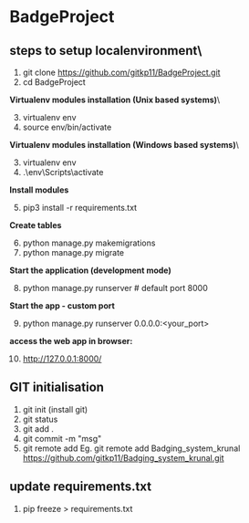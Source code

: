 # BadgeProject

## steps to setup localenvironment\

1. git clone https://github.com/gitkp11/BadgeProject.git
2. cd BadgeProject


**Virtualenv modules installation (Unix based systems)**\

3. virtualenv env
4. source env/bin/activate

**Virtualenv modules installation (Windows based systems)**\

3. virtualenv env
4. .\env\Scripts\activate

**Install modules**

5. pip3 install -r requirements.txt

**Create tables**

6. python manage.py makemigrations
7. python manage.py migrate

**Start the application (development mode)**

8. python manage.py runserver # default port 8000

**Start the app - custom port**

9. python manage.py runserver 0.0.0.0:<your_port>

**access the web app in browser:**

10. http://127.0.0.1:8000/


## GIT initialisation

1. git init (install git)
2. git status
3. git add .
4. git commit -m "msg"
5. git remote add <reponame> <repo url>
Eg. git remote add Badging_system_krunal https://github.com/gitkp11/Badging_system_krunal.git



## update requirements.txt
1. pip freeze > requirements.txt